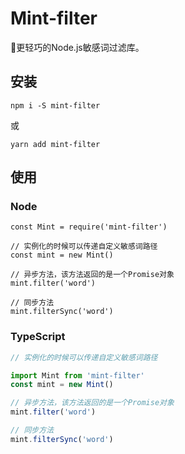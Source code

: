 # Mint-filter
🚀更轻巧的Node.js敏感词过滤库。

## 安装
```
npm i -S mint-filter
```
或
```
yarn add mint-filter
```

## 使用

### Node
```ecmascript 6
const Mint = require('mint-filter')

// 实例化的时候可以传递自定义敏感词路径
const mint = new Mint()

// 异步方法，该方法返回的是一个Promise对象
mint.filter('word')

// 同步方法
mint.filterSync('word')
```


### TypeScript
```typescript
// 实例化的时候可以传递自定义敏感词路径

import Mint from 'mint-filter'
const mint = new Mint()

// 异步方法，该方法返回的是一个Promise对象
mint.filter('word')

// 同步方法
mint.filterSync('word')
```